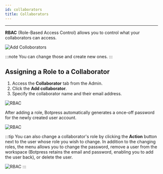 ```yaml
---
id: collaborators
title: Collaborators
---
```


--------------------

**RBAC** (Role-Based Access Control) allows you to control what your collaborators can access.

![Add Colloborators](/assets/roles.png)

:::note
You can change those and create new ones.
:::

## Assigning a Role to a Collaborator

1. Access the **Collaborator** tab from the Admin.
1. Click the **Add collaborator**.
1. Specify the collaborator name and their email address.

![RBAC](/assets/add-role.png)

After adding a role, Botpress automatically generates a once-off password for the newly created user account. 

![RBAC](/assets/rbac-success.png)

:::tip
You can also change a collaborator's role by clicking the **Action** button next to the user whose role you wish to change. In addition to the changing roles, the menu allows you to change the password, remove a user from the workspace (Botpress retains the email and password, enabling you to add the user back), or delete the user.

![RBAC](/assets/change-role.png) 
:::